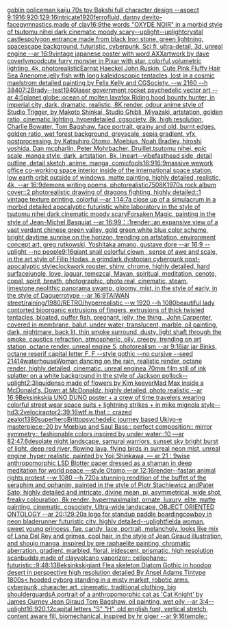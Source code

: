 [goblin policeman kaiju 70s toy Bakshi full character design --aspect 9:19](https://www.ebank.nz/aiartgenerator?category=goblin%20policeman%20kaiju%2070s%20toy%20Bakshi%20full%20character%20design%20--aspect%209%3A19)[16:9](https://www.ebank.nz/aiartgenerator?category=16%3A9)[20:12](https://www.ebank.nz/aiartgenerator?category=20%3A12)[9:16](https://www.ebank.nz/aiartgenerator?category=9%3A16)[intricate](https://www.ebank.nz/aiartgenerator?category=intricate)[1920](https://www.ebank.nz/aiartgenerator?category=1920)[ferrofluid, danny devito](https://www.ebank.nz/aiartgenerator?category=ferrofluid%2C%20danny%20devito)[-](https://www.ebank.nz/aiartgenerator?category=-)[face](https://www.ebank.nz/aiartgenerator?category=face)[gymnastics,made of clay](https://www.ebank.nz/aiartgenerator?category=gymnastics%2Cmade%20of%20clay)[16:9](https://www.ebank.nz/aiartgenerator?category=16%3A9)[the words "OXYDE NOIR" in a morbid style of tsutomu nihei dark cinematic moody scary](https://www.ebank.nz/aiartgenerator?category=the%20words%20%22OXYDE%20NOIR%22%20in%20a%20morbid%20style%20of%20tsutomu%20nihei%20dark%20cinematic%20moody%20scary)[--uplight](https://www.ebank.nz/aiartgenerator?category=--uplight)[--uplight](https://www.ebank.nz/aiartgenerator?category=--uplight)[crystal castles](https://www.ebank.nz/aiartgenerator?category=crystal%20castles)[polygon entrance made from black Iron stone, green lightning, spacescape background, futuristic, cyberpunk, Sci fi, ultra-detail, 3d, unreal engine --ar 16:9](https://www.ebank.nz/aiartgenerator?category=polygon%20entrance%20made%20from%20black%20Iron%20stone%2C%20green%20lightning%2C%20spacescape%20background%2C%20futuristic%2C%20cyberpunk%2C%20Sci%20fi%2C%20ultra-detail%2C%203d%2C%20unreal%20engine%20--ar%2016%3A9)[](https://www.ebank.nz/aiartgenerator?category=)[vintage japanese poster with word AXX](https://www.ebank.nz/aiartgenerator?category=vintage%20japanese%20poster%20with%20word%20AXX)[artwork by dave coverly](https://www.ebank.nz/aiartgenerator?category=artwork%20by%20dave%20coverly)[mood](https://www.ebank.nz/aiartgenerator?category=mood)[cute furry monster in Pixar with star, colorful,volumetric lighting, 4k, photorealistic](https://www.ebank.nz/aiartgenerator?category=cute%20furry%20monster%20in%20Pixar%20with%20star%2C%20colorful%2Cvolumetric%20lighting%2C%204k%2C%20photorealistic)[Earnst Haeckel John Ruskin, Cute Pink Fluffy Hair Sea Anenome,jelly fish with long kaleidoscopic tentacles, lost in a cosmic maelstrom detailed painting by Felix Kelly and CGSociety. --w 2160 --h 3840](https://www.ebank.nz/aiartgenerator?category=Earnst%20Haeckel%20John%20Ruskin%2C%20Cute%20Pink%20Fluffy%20Hair%20Sea%20Anenome%2Cjelly%20fish%20with%20long%20kaleidoscopic%20tentacles%2C%20lost%20in%20a%20cosmic%20maelstrom%20detailed%20painting%20by%20Felix%20Kelly%20and%20CGSociety.%20--w%202160%20--h%203840)[7:2](https://www.ebank.nz/aiartgenerator?category=7%3A2)[Brady](https://www.ebank.nz/aiartgenerator?category=Brady)[--test](https://www.ebank.nz/aiartgenerator?category=--test)[1940](https://www.ebank.nz/aiartgenerator?category=1940)[laser government rocket psychedelic vector art --ar 4:5](https://www.ebank.nz/aiartgenerator?category=laser%20government%20rocket%20psychedelic%20vector%20art%20--ar%204%3A5)[planet globe::ocean of molten lava](https://www.ebank.nz/aiartgenerator?category=planet%20globe%3A%3Aocean%20of%20molten%20lava)[fox Riding hood bounty hunter, in imperial city, dark, dramatic, realistic, 8K render, odour anime style of Studio Trigger, by Makoto Shinkai, Studio Ghibli, Miyazaki, artstation, golden ratio, cinematic lighting, hyperdetailed, cgsociety, 8k, high resolution, Charlie Bowater, Tom Bagshaw, face portrait, grainy and old, burnt edges, golden ratio, wet forest background, greyscale, sepia gradient, vfx, postprocessing, by Katsuhiro Otomo, Moebius, Noah Bradley, hiroshi yoshida, Dan mcpharlin, Peter Mohrbacher, Druillet,tsutomu nihei, epic scale, manga style, dark, artstation, 8k, lineart](https://www.ebank.nz/aiartgenerator?category=fox%20Riding%20hood%20bounty%20hunter%2C%20in%20imperial%20city%2C%20dark%2C%20dramatic%2C%20realistic%2C%208K%20render%2C%20odour%20anime%20style%20of%20Studio%20Trigger%2C%20by%20Makoto%20Shinkai%2C%20Studio%20Ghibli%2C%20Miyazaki%2C%20artstation%2C%20golden%20ratio%2C%20cinematic%20lighting%2C%20hyperdetailed%2C%20cgsociety%2C%208k%2C%20high%20resolution%2C%20Charlie%20Bowater%2C%20Tom%20Bagshaw%2C%20face%20portrait%2C%20grainy%20and%20old%2C%20burnt%20edges%2C%20golden%20ratio%2C%20wet%20forest%20background%2C%20greyscale%2C%20sepia%20gradient%2C%20vfx%2C%20postprocessing%2C%20by%20Katsuhiro%20Otomo%2C%20Moebius%2C%20Noah%20Bradley%2C%20hiroshi%20yoshida%2C%20Dan%20mcpharlin%2C%20Peter%20Mohrbacher%2C%20Druillet%2Ctsutomu%20nihei%2C%20epic%20scale%2C%20manga%20style%2C%20dark%2C%20artstation%2C%208k%2C%20lineart)[--vibefast](https://www.ebank.nz/aiartgenerator?category=--vibefast)[head side, detail outline, detail sketch, anime, manga, comic](https://www.ebank.nz/aiartgenerator?category=head%20side%2C%20detail%20outline%2C%20detail%20sketch%2C%20anime%2C%20manga%2C%20comic)[fools](https://www.ebank.nz/aiartgenerator?category=fools)[16:9](https://www.ebank.nz/aiartgenerator?category=16%3A9)[16:9](https://www.ebank.nz/aiartgenerator?category=16%3A9)[massive wework office co-working space interior inside of the international space station, low earth orbit outside of windows, matte painting, highly detailed, realistic, 4k, --ar 16:9](https://www.ebank.nz/aiartgenerator?category=massive%20wework%20office%20co-working%20space%20interior%20inside%20of%20the%20international%20space%20station%2C%20low%20earth%20orbit%20outside%20of%20windows%2C%20matte%20painting%2C%20highly%20detailed%2C%20realistic%2C%204k%2C%20--ar%2016%3A9)[demons writing poems, photorealistic](https://www.ebank.nz/aiartgenerator?category=demons%20writing%20poems%2C%20photorealistic)[750](https://www.ebank.nz/aiartgenerator?category=750)[8K](https://www.ebank.nz/aiartgenerator?category=8K)[1970s rock album cover::2 photorealistic drawing of dragons fighting, highly detailed::1 vintage texture printing, colorful —ar 1:1](https://www.ebank.nz/aiartgenerator?category=1970s%20rock%20album%20cover%3A%3A2%20photorealistic%20drawing%20of%20dragons%20fighting%2C%20highly%20detailed%3A%3A1%20vintage%20texture%20printing%2C%20colorful%20%E2%80%94ar%201%3A1)[4:7](https://www.ebank.nz/aiartgenerator?category=4%3A7)[a close up of a simulacrum in a morbid detailed apocalyptic futuristic white laboratory in the style of tsutomu nihei dark cinematic moody scary](https://www.ebank.nz/aiartgenerator?category=a%20close%20up%20of%20a%20simulacrum%20in%20a%20morbid%20detailed%20apocalyptic%20futuristic%20white%20laboratory%20in%20the%20style%20of%20tsutomu%20nihei%20dark%20cinematic%20moody%20scary)[Forsaken Magic, painting in the style of Jean-Michel Basquiat --ar 16:9](https://www.ebank.nz/aiartgenerator?category=Forsaken%20Magic%2C%20painting%20in%20the%20style%20of%20Jean-Michel%20Basquiat%20--ar%2016%3A9)[9：:1](https://www.ebank.nz/aiartgenerator?category=9%EF%BC%9A%3A1)[render::](https://www.ebank.nz/aiartgenerator?category=render%3A%3A)[an expansive view of a vast verdant chinese green valley, gold green white blue  color scheme, bright daytime sunrise on the horizon, trending on artstation, environment concept art, greg rutkowski, Yoshitaka amano, gustave dore --ar 16:9 --uplight --no people](https://www.ebank.nz/aiartgenerator?category=an%20expansive%20view%20of%20a%20vast%20verdant%20chinese%20green%20valley%2C%20gold%20green%20white%20blue%20%20color%20scheme%2C%20bright%20daytime%20sunrise%20on%20the%20horizon%2C%20trending%20on%20artstation%2C%20environment%20concept%20art%2C%20greg%20rutkowski%2C%20Yoshitaka%20amano%2C%20gustave%20dore%20--ar%2016%3A9%20--uplight%20--no%20people)[9:16](https://www.ebank.nz/aiartgenerator?category=9%3A16)[giant snail colorful clown , sense of awe and scale, in the art style of Filip Hodas, a grimdark dystopian cyberpunk post-apocalyptic style](https://www.ebank.nz/aiartgenerator?category=giant%20snail%20colorful%20clown%20%2C%20sense%20of%20awe%20and%20scale%2C%20in%20the%20art%20style%20of%20Filip%20Hodas%2C%20a%20grimdark%20dystopian%20cyberpunk%20post-apocalyptic%20style)[clockwork rooster, shiny, chrome, highly detailed, hard surface](https://www.ebank.nz/aiartgenerator?category=clockwork%20rooster%2C%20shiny%2C%20chrome%2C%20highly%20detailed%2C%20hard%20surface)[jungle, love, jaguar, temezcal, Mayan, spiritual, meditation, cenote, copal, spirit, breath, photographic, photo real, cinematic, steam, limestone,](https://www.ebank.nz/aiartgenerator?category=jungle%2C%20love%2C%20jaguar%2C%20temezcal%2C%20Mayan%2C%20spiritual%2C%20meditation%2C%20cenote%2C%20copal%2C%20spirit%2C%20breath%2C%20photographic%2C%20photo%20real%2C%20cinematic%2C%20steam%2C%20limestone%2C)[neolithic panorama  swamp, gloomy, mist, in the style of early, in the style of Daguerrotype  --ar 16:9](https://www.ebank.nz/aiartgenerator?category=neolithic%20panorama%20%20swamp%2C%20gloomy%2C%20mist%2C%20in%20the%20style%20of%20early%2C%20in%20the%20style%20of%20Daguerrotype%20%20--ar%2016%3A9)[TAIWAN street/raining/1980/RETRO/hyperrealistic --w 1920 --h 1080](https://www.ebank.nz/aiartgenerator?category=TAIWAN%20street/raining/1980/RETRO/hyperrealistic%20--w%201920%20--h%201080)[beautiful lady contorted bioorganic extrusions of fingers, extrusions of thick twisted tentacles, bloated, puffer fish, pregnant, jelly, the thing,, John Carpenter, covered in membrane, balut, under water,  translucent, marble, oil painting, dark, nightmare, back lit, thin smoke surround, dusty, light shaft through the smoke, caustics refraction,  atmospheric, oily, creepy, trending on art station, octane render, unreal engine 5, photorealism --ar 9:16](https://www.ebank.nz/aiartgenerator?category=beautiful%20lady%20contorted%20bioorganic%20extrusions%20of%20fingers%2C%20extrusions%20of%20thick%20twisted%20tentacles%2C%20bloated%2C%20puffer%20fish%2C%20pregnant%2C%20jelly%2C%20the%20thing%2C%2C%20John%20Carpenter%2C%20covered%20in%20membrane%2C%20balut%2C%20under%20water%2C%20%20translucent%2C%20marble%2C%20oil%20painting%2C%20dark%2C%20nightmare%2C%20back%20lit%2C%20thin%20smoke%20surround%2C%20dusty%2C%20light%20shaft%20through%20the%20smoke%2C%20caustics%20refraction%2C%20%20atmospheric%2C%20oily%2C%20creepy%2C%20trending%20on%20art%20station%2C%20octane%20render%2C%20unreal%20engine%205%2C%20photorealism%20--ar%209%3A16)[jar jar Binks, octane re](https://www.ebank.nz/aiartgenerator?category=jar%20jar%20Binks%2C%20octane%20re)[serif capital letter F, F --style gothic --no cursive --seed 21414](https://www.ebank.nz/aiartgenerator?category=serif%20capital%20letter%20F%2C%20F%20--style%20gothic%20--no%20cursive%20--seed%2021414)[waterhouse](https://www.ebank.nz/aiartgenerator?category=waterhouse)[Woman dancing on the rain, realistic  render, octane render, highly detailed, cinematic, unreal engine](https://www.ebank.nz/aiartgenerator?category=Woman%20dancing%20on%20the%20rain%2C%20realistic%20%20render%2C%20octane%20render%2C%20highly%20detailed%2C%20cinematic%2C%20unreal%20engine)[a 70mm film still of ink splatter on a white background in the style of Jackson pollock](https://www.ebank.nz/aiartgenerator?category=a%2070mm%20film%20still%20of%20ink%20splatter%20on%20a%20white%20background%20in%20the%20style%20of%20Jackson%20pollock)[--uplight](https://www.ebank.nz/aiartgenerator?category=--uplight)[2:3](https://www.ebank.nz/aiartgenerator?category=2%3A3)[liquid](https://www.ebank.nz/aiartgenerator?category=liquid)[enso made of flowers by Kim keever](https://www.ebank.nz/aiartgenerator?category=enso%20made%20of%20flowers%20by%20Kim%20keever)[Mad Max inside a McDonald's, Down at McDonaldz, highly detailed, photo realistic --ar 16:9](https://www.ebank.nz/aiartgenerator?category=Mad%20Max%20inside%20a%20McDonald%27s%2C%20Down%20at%20McDonaldz%2C%20highly%20detailed%2C%20photo%20realistic%20--ar%2016%3A9)[Beksinkski](https://www.ebank.nz/aiartgenerator?category=Beksinkski)[a UNO DUNO poster + a crew of time travelers wearing colorful street wear space suits + lightning strikes + in mike mignola style](https://www.ebank.nz/aiartgenerator?category=a%20UNO%20DUNO%20poster%20%2B%20a%20crew%20of%20time%20travelers%20wearing%20colorful%20street%20wear%20space%20suits%20%2B%20lightning%20strikes%20%2B%20in%20mike%20mignola%20style)[--hd](https://www.ebank.nz/aiartgenerator?category=--hd)[3:2](https://www.ebank.nz/aiartgenerator?category=3%3A2)[velociraptor](https://www.ebank.nz/aiartgenerator?category=velociraptor)[2:3](https://www.ebank.nz/aiartgenerator?category=2%3A3)[9:16](https://www.ebank.nz/aiartgenerator?category=9%3A16)[wtf is that :: crazed zealot](https://www.ebank.nz/aiartgenerator?category=wtf%20is%20that%20%3A%3A%20crazed%20zealot)[1380](https://www.ebank.nz/aiartgenerator?category=1380)[superhero](https://www.ebank.nz/aiartgenerator?category=superhero)[Britto](https://www.ebank.nz/aiartgenerator?category=Britto)[psychedelic journey based Ukiyo-e masterpiece::20 by Mœbius and Saul Bass:: perfect composition:: mirror symmetry:: fashionable colors inspired by under water::10 —ar 82:47](https://www.ebank.nz/aiartgenerator?category=psychedelic%20journey%20based%20Ukiyo-e%20masterpiece%3A%3A20%20by%20M%C5%93bius%20and%20Saul%20Bass%3A%3A%20perfect%20composition%3A%3A%20mirror%20symmetry%3A%3A%20fashionable%20colors%20inspired%20by%20under%20water%3A%3A10%20%E2%80%94ar%2082%3A47)[.6](https://www.ebank.nz/aiartgenerator?category=.6)[desolate night landscape, samurai warriors, sunset sky bright burst of light, deep red river, flowing lava, flying birds in surreal neon mist, unreal engine, hyper realistic, painted by Yoji Shinkawa, — ar 21 : 9](https://www.ebank.nz/aiartgenerator?category=desolate%20night%20landscape%2C%20samurai%20warriors%2C%20sunset%20sky%20bright%20burst%20of%20light%2C%20deep%20red%20river%2C%20flowing%20lava%2C%20flying%20birds%20in%20surreal%20neon%20mist%2C%20unreal%20engine%2C%20hyper%20realistic%2C%20painted%20by%20Yoji%20Shinkawa%2C%20%E2%80%94%20ar%2021%20%3A%209)[wise anthropomorphic LSD Blotter paper dressed as a shaman in deep meditation for world peace —style Otomo —ar 12:16](https://www.ebank.nz/aiartgenerator?category=wise%20anthropomorphic%20LSD%20Blotter%20paper%20dressed%20as%20a%20shaman%20in%20deep%20meditation%20for%20world%20peace%20%E2%80%94style%20Otomo%20%E2%80%94ar%2012%3A16)[render](https://www.ebank.nz/aiartgenerator?category=render)[--fast](https://www.ebank.nz/aiartgenerator?category=--fast)[an animal rights protest --w 1080 --h 720](https://www.ebank.nz/aiartgenerator?category=an%20animal%20rights%20protest%20--w%201080%20--h%20720)[a  stunning rendition of the buffet of the seraphim and ophanim, painted in the style of Piotr Stachiewicz andPater Sato; highly detailed and intricate, divine mean, pi, asymmetrical, wide shot, freaky colouration, 8k render, hypermaximalist, ornate, luxury, elite, matte painting, cinematic, cgsociety, Ultra-wide landscape, OBJECT ORIENTED ONTOLOGY --ar 20:12](https://www.ebank.nz/aiartgenerator?category=a%20%20stunning%20rendition%20of%20the%20buffet%20of%20the%20seraphim%20and%20ophanim%2C%20painted%20in%20the%20style%20of%20Piotr%20Stachiewicz%20andPater%20Sato%3B%20highly%20detailed%20and%20intricate%2C%20divine%20mean%2C%20pi%2C%20asymmetrical%2C%20wide%20shot%2C%20freaky%20colouration%2C%208k%20render%2C%20hypermaximalist%2C%20ornate%2C%20luxury%2C%20elite%2C%20matte%20painting%2C%20cinematic%2C%20cgsociety%2C%20Ultra-wide%20landscape%2C%20OBJECT%20ORIENTED%20ONTOLOGY%20--ar%2020%3A12)[9:20](https://www.ebank.nz/aiartgenerator?category=9%3A20)[a logo for standup paddle boarding](https://www.ebank.nz/aiartgenerator?category=a%20logo%20for%20standup%20paddle%20boarding)[cowboy in neon bladerunner futuristic city, highly detailed](https://www.ebank.nz/aiartgenerator?category=cowboy%20in%20neon%20bladerunner%20futuristic%20city%2C%20highly%20detailed)[--uplight](https://www.ebank.nz/aiartgenerator?category=--uplight)[field](https://www.ebank.nz/aiartgenerator?category=field)[a woman, sweet young princess, fae, candy, lace, portrait, melancholy, looks like mix of Lana Del Rey and grimes, cool hair, in the style of Jean Giraud illustration, and shoujo manga, inspired by pre raphaelite painting, chromatic aberration, gradient, marbled, floral, iridescent, prismatic, high resolution scan](https://www.ebank.nz/aiartgenerator?category=a%20woman%2C%20sweet%20young%20princess%2C%20fae%2C%20candy%2C%20lace%2C%20portrait%2C%20melancholy%2C%20looks%20like%20mix%20of%20Lana%20Del%20Rey%20and%20grimes%2C%20cool%20hair%2C%20in%20the%20style%20of%20Jean%20Giraud%20illustration%2C%20and%20shoujo%20manga%2C%20inspired%20by%20pre%20raphaelite%20painting%2C%20chromatic%20aberration%2C%20gradient%2C%20marbled%2C%20floral%2C%20iridescent%2C%20prismatic%2C%20high%20resolution%20scan)[budda,made of clay](https://www.ebank.nz/aiartgenerator?category=budda%2Cmade%20of%20clay)[volcano vaporizer:: cellophane:: futuristic::](https://www.ebank.nz/aiartgenerator?category=volcano%20vaporizer%3A%3A%20cellophane%3A%3A%20futuristic%3A%3A)[9:4](https://www.ebank.nz/aiartgenerator?category=9%3A4)[8:13](https://www.ebank.nz/aiartgenerator?category=8%3A13)[Beksinkski](https://www.ebank.nz/aiartgenerator?category=Beksinkski)[giant Flea skeleton Diatom Gothic in hoodoo desert in perspective high resolution detailed By Ansel Adams Tintype 1800s](https://www.ebank.nz/aiartgenerator?category=giant%20Flea%20skeleton%20Diatom%20Gothic%20in%20hoodoo%20desert%20in%20perspective%20high%20resolution%20detailed%20By%20Ansel%20Adams%20Tintype%201800s)[< hooded cyborg standing in a misty market, robotic arms, cyberpunk, character art, cinematic, traditional clothing, big shoulderguards](https://www.ebank.nz/aiartgenerator?category=%3C%20hooded%20cyborg%20standing%20in%20a%20misty%20market%2C%20robotic%20arms%2C%20cyberpunk%2C%20character%20art%2C%20cinematic%2C%20traditional%20clothing%2C%20big%20shoulderguards)[A portrait of  a anthropomorphic cat as 'Cat Knight' by James Gurney Jean Giraud Tom Bagshaw, oil painting, wet oily --ar 3:4](https://www.ebank.nz/aiartgenerator?category=A%20portrait%20of%20%20a%20anthropomorphic%20cat%20as%20%27Cat%20Knight%27%20by%20James%20Gurney%20Jean%20Giraud%20Tom%20Bagshaw%2C%20oil%20painting%2C%20wet%20oily%20--ar%203%3A4)[--uplight](https://www.ebank.nz/aiartgenerator?category=--uplight)[16:9](https://www.ebank.nz/aiartgenerator?category=16%3A9)[20:12](https://www.ebank.nz/aiartgenerator?category=20%3A12)[capital letters "S" "H", old english font, vertical stretch, content aware fill, biomechanical, inspired by hr giger --ar 9:16](https://www.ebank.nz/aiartgenerator?category=capital%20letters%20%22S%22%20%22H%22%2C%20old%20english%20font%2C%20vertical%20stretch%2C%20content%20aware%20fill%2C%20biomechanical%2C%20inspired%20by%20hr%20giger%20--ar%209%3A16)[temple::](https://www.ebank.nz/aiartgenerator?category=temple%3A%3A)